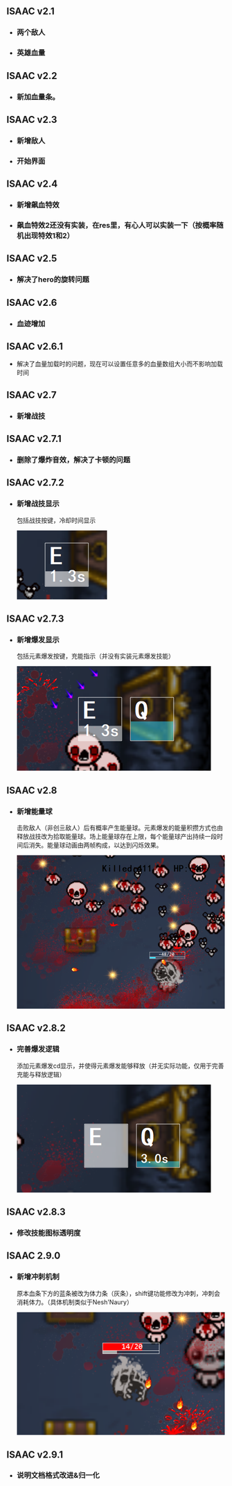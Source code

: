 ## **ISAAC v2.1**

- ### 两个敌人
- ### 英雄血量

## **ISAAC v2.2**

- ### 新加血量条。

## **ISAAC v2.3**

- ### 新增敌人
- ### 开始界面

## **ISAAC v2.4**

- ### 新增飙血特效
- ### 飙血特效2还没有实装，在res里，有心人可以实装一下（按概率随机出现特效1和2）

## **ISAAC v2.5**

- ### 解决了hero的旋转问题

## **ISAAC v2.6**

- ### 血迹增加

## **ISAAC v2.6.1**

- 解决了血量加载时的问题，现在可以设置任意多的血量数组大小而不影响加载时间

## **ISAAC v2.7**

- ### 新增战技

## **ISAAC v2.7.1**

- ### 删除了爆炸音效，解决了卡顿的问题

## **ISAAC v2.7.2**

- ### 新增战技显示

    包括战技按键，冷却时间显示

    ![image](https://raw.githubusercontent.com/Samjjkdkd/Issac/main/img/1.png)

## **ISAAC v2.7.3**

- ### 新增爆发显示

    包括元素爆发按键，充能指示（并没有实装元素爆发技能）

    ![image](https://raw.githubusercontent.com/Samjjkdkd/Issac/main/img/2.png)

## **ISAAC v2.8**

- ### 新增能量球

    击败敌人（非创亖敌人）后有概率产生能量球。元素爆发的能量积攒方式也由释放战技改为拾取能量球。场上能量球存在上限，每个能量球产出持续一段时间后消失。能量球动画由两帧构成，以达到闪烁效果。

    ![image](https://raw.githubusercontent.com/Samjjkdkd/Issac/main/img/3.png)

## **ISAAC v2.8.2**

- ### 完善爆发逻辑

    添加元素爆发cd显示，并使得元素爆发能够释放（并无实际功能，仅用于完善充能与释放逻辑）

    ![image](https://raw.githubusercontent.com/Samjjkdkd/Issac/main/img/4.png)

## **ISAAC v2.8.3**

- ### 修改技能图标透明度

## **ISAAC 2.9.0**

- ### 新增冲刺机制

    原本血条下方的蓝条被改为体力条（灰条），shift键功能修改为冲刺，冲刺会消耗体力。（具体机制类似于Nesh'Naury）

    ![image](https://raw.githubusercontent.com/Samjjkdkd/Issac/main/img/5.png)

## **ISAAC v2.9.1**

- ### 说明文档格式改进&归一化